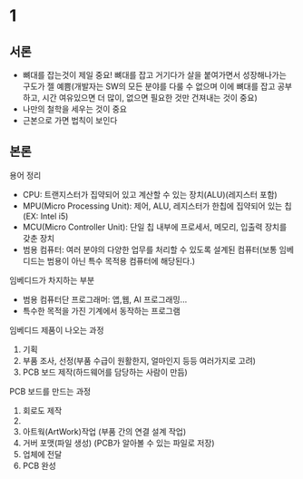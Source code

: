 # 1

## 서론

<ul>
    <li> 뼈대를 잡는것이 제일 중요! 뼈대를 잡고 거기다가 살을 붙여가면서 성장해나가는 구도가 젤 예쁨(개발자는 SW의 모든 분야를 다룰 수 없으며 이에 뼈대를 잡고 공부하고, 시간 여유있으면 더 많이, 없으면 필요한 것만 건져내는 것이 중요)</li>
    <li> 나만의 철학을 세우는 것이 중요</li>
    <li> 근본으로 가면 법칙이 보인다</li>
</ul>

## 본론

<p> 용어 정리 </p>
<ul>
    <li> CPU: 트랜지스터가 집약되어 있고 계산할 수 있는 장치(ALU)(레지스터 포함)</li>
    <li> MPU(Micro Processing Unit): 제어, ALU, 레지스터가 한칩에 집약되어 있는 칩(EX: Intel i5)</li>
    <li> MCU(Micro Controller Unit): 단일 칩 내부에 프로세서, 메모리, 입출력 장치를 갖춘 장치</li>
    <li> 범용 컴퓨터: 여러 분야의 다양한 업무를 처리할 수 있도록 설계된 컴퓨터(보통 임베디드는 범용이 아닌 특수 목적용 컴퓨터에 해당된다.)</li>
</ul>

<p> 임베디드가 차지하는 부분 </p>
<ul>
    <li> 범용 컴퓨터단 프로그래머: 앱,웹, AI 프로그래밍...</li>
    <li> 특수한 목적을 가진 기계에서 동작하는 프로그램</li>
</ul>

<p> 임베디드 제품이 나오는 과정 </p>
<ol>
    <li>기획</li>
    <li>부품 조사, 선정(부품 수급이 원활한지, 얼마인지 등등 여러가지로 고려)</li>
    <li>PCB 보드 제작(하드웨어를 담당하는 사람이 만듬)</li>
</ol>

<p> PCB 보드를 만드는 과정 </p>
<ol>
    <li>회로도 제작<li>
    <li>아트웍(ArtWork)작업 (부품 간의 연결 설계 작업)</li>
    <li>거버 포맷(파일 생성) (PCB가 알아볼 수 있는 파일로 저장)</li>
    <li>업체에 전달</li>
    <li>PCB 완성</li>
</ol>


